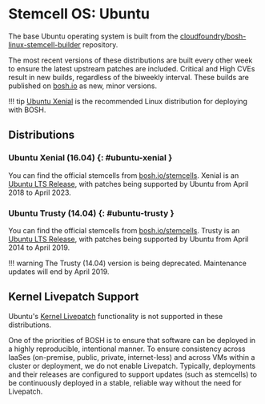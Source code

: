 # Stemcell OS: Ubuntu

The base Ubuntu operating system is built from the [cloudfoundry/bosh-linux-stemcell-builder](https://github.com/cloudfoundry/bosh-linux-stemcell-builder) repository.

The most recent versions of these distributions are built every other week to ensure the latest upstream patches are included. Critical and High CVEs result in new builds, regardless of the biweekly interval. These builds are published on [bosh.io](https://bosh.io/) as new, minor versions.

!!! tip
    [Ubuntu Xenial](#ubuntu-xenial) is the recommended Linux distribution for deploying with BOSH.


## Distributions

### Ubuntu Xenial (16.04) {: #ubuntu-xenial }

You can find the official stemcells from [bosh.io/stemcells](https://bosh.io/stemcells#ubuntu-xenial). Xenial is an [Ubuntu LTS Release](https://wiki.ubuntu.com/LTS), with patches being supported by Ubuntu from April 2018 to April 2023.


### Ubuntu Trusty (14.04) {: #ubuntu-trusty }

You can find the official stemcells from [bosh.io/stemcells](https://bosh.io/stemcells#ubuntu-trusty). Trusty is an [Ubuntu LTS Release](https://wiki.ubuntu.com/LTS), with patches being supported by Ubuntu from April 2014 to April 2019.

!!! warning
    The Trusty (14.04) version is being deprecated. Maintenance updates will end by April 2019.


## Kernel Livepatch Support

Ubuntu's [Kernel Livepatch](https://wiki.ubuntu.com/Kernel/Livepatch) functionality is not supported in these distributions.

One of the priorities of BOSH is to ensure that software can be deployed in a highly reproducible, intentional manner. To ensure consistency across IaaSes (on-premise, public, private, internet-less) and across VMs within a cluster or deployment, we do not enable Livepatch. Typically, deployments and their releases are configured to support updates (such as stemcells) to be continuously deployed in a stable, reliable way without the need for Livepatch.
